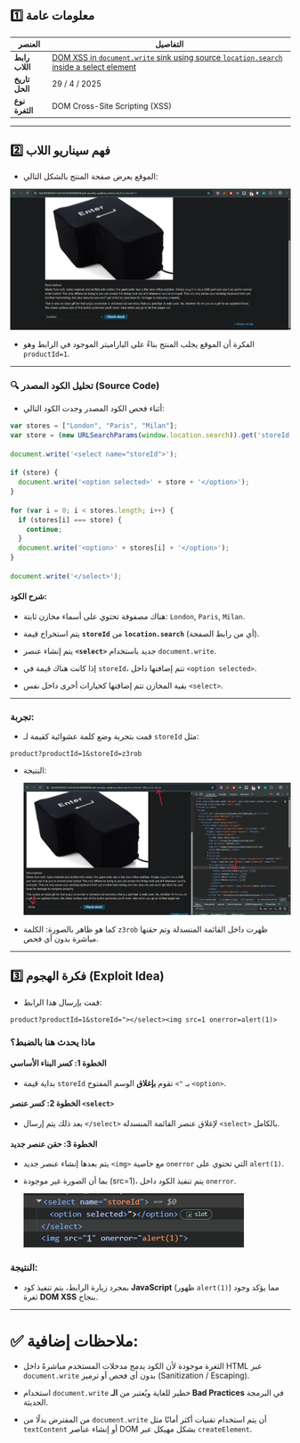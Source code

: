 ## 1️⃣ معلومات عامة

|العنصر|التفاصيل|
|---|---|
|**رابط اللاب**|[DOM XSS in `document.write` sink using source `location.search` inside a select element](https://portswigger.net/web-security/cross-site-scripting/dom-based/lab-document-write-sink-inside-select-element)|
|**تاريخ الحل**|29 / 4 / 2025|
|**نوع الثغرة**|DOM Cross-Site Scripting (XSS)|

---

## 2️⃣ فهم سيناريو اللاب

- الموقع يعرض صفحة المنتج بالشكل التالي:

![Pasted image](../images/Pasted%20image%2020250429010034.png)

- الفكرة أن الموقع يجلب المنتج بناءً على الباراميتر الموجود في الرابط وهو `productId=1`.


---

### 🔍 تحليل الكود المصدر (Source Code)

- أثناء فحص الكود المصدر وجدت الكود التالي:


```javascript
var stores = ["London", "Paris", "Milan"];
var store = (new URLSearchParams(window.location.search)).get('storeId');

document.write('<select name="storeId">');

if (store) {
  document.write('<option selected>' + store + '</option>');
}

for (var i = 0; i < stores.length; i++) {
  if (stores[i] === store) {
    continue;
  }
  document.write('<option>' + stores[i] + '</option>');
}

document.write('</select>');
```

#### شرح الكود:

- هناك مصفوفة تحتوي على أسماء مخازن ثابتة: `London`, `Paris`, `Milan`.

- يتم استخراج قيمة **`storeId`** من **`location.search`** (أي من رابط الصفحة).

- يتم إنشاء عنصر **`<select>`** جديد باستخدام `document.write`.

- إذا كانت هناك قيمة في `storeId`، تتم إضافتها داخل `<option selected>`.

- بقية المخازن تتم إضافتها كخيارات أخرى داخل نفس `<select>`.


---

### تجربة:

- قمت بتجربة وضع كلمة عشوائية كقيمة لـ `storeId` مثل:


```
product?productId=1&storeId=z3rob
```

- النتيجة:

    ![Screenshot](../images/Screenshot%202025-04-29%20010617.png)

- كما هو ظاهر بالصورة: الكلمة `z3rob` ظهرت داخل القائمة المنسدلة وتم حقنها مباشرة بدون أي فحص.


---

## 3️⃣ فكرة الهجوم (Exploit Idea)

- قمت بإرسال هذا الرابط:


```
product?productId=1&storeId="></select><img src=1 onerror=alert(1)>
```

### ماذا يحدث هنا بالضبط؟

#### الخطوة 1: كسر البناء الأساسي

- بداية قيمة `storeId` بـ `">` تقوم **بإغلاق** الوسم المفتوح `<option>`.


#### الخطوة 2: كسر عنصر `<select>`

- بعد ذلك يتم إرسال `</select>` لإغلاق عنصر القائمة المنسدلة `<select>` بالكامل.


#### الخطوة 3: حقن عنصر جديد

- يتم بعدها إنشاء عنصر جديد `<img>` مع خاصية `onerror` التي تحتوي على `alert(1)`.

- بما أن الصورة غير موجودة (src=1)، يتم تنفيذ الكود داخل `onerror`.
    
    ![Pasted image](../images/Pasted%20image%2020250429011623.png)
    

### النتيجة:

- بمجرد زيارة الرابط، يتم تنفيذ كود **JavaScript** (ظهور `alert(1)`) مما يؤكد وجود ثغرة **DOM XSS** بنجاح.


---

# ✅ ملاحظات إضافية:

- الثغرة موجودة لأن الكود يدمج مدخلات المستخدم مباشرةً داخل HTML عبر `document.write` بدون أي فحص أو ترميز (Sanitization / Escaping).

- استخدام `document.write` خطير للغاية ويُعتبر من **الـ Bad Practices** في البرمجة الحديثة.

- من المفترض بدلًا من `document.write` أن يتم استخدام تقنيات أكثر أمانًا مثل `textContent` أو إنشاء عناصر DOM بشكل مهيكل عبر `createElement`.

